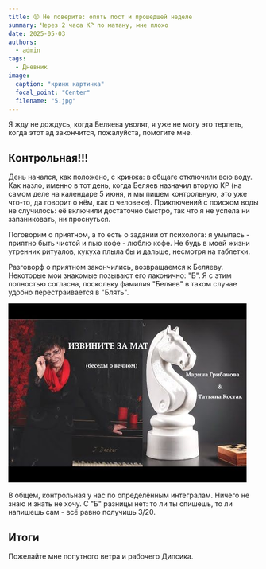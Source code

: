 ```yaml
---
title: 😫 Не поверите: опять пост и прошедшей неделе
summary: Через 2 часа КР по матану, мне плохо
date: 2025-05-03
authors:
  - admin
tags:
  - Дневник
image:
  caption: "кринж картинка"
  focal_point: "Center"
  filename: "5.jpg"
---
```


Я жду не дождусь, когда Беляева уволят, я уже не могу это терпеть, когда этот ад закончится, пожалуйста, помогите мне.

## Контрольная!!!

День начался, как положено, с кринжа: в общаге отключили всю воду. Как назло, именно в тот день, когда Беляев назначил вторую КР (на самом деле на календаре 5 июня, и мы пишем контрольную, это уже что-то, да говорит о нём, как о человеке). Приключений с поиском воды не случилось: её включили достаточно быстро, так что я не успела ни запаниковать, ни проснуться.

Поговорим о приятном, а то есть о задании от психолога: я умылась - приятно быть чистой и пью кофе - люблю кофе. Не будь в моей жизни утренних ритуалов, кукуха плыла бы и дальше, несмотря на таблетки.

Разговорф о приятном закончились, возвращаемся к Беляеву. Некоторые мои знакомые позывают его лаконично: "Б". Я с этим полностью согласна, поскольку фамилия "Беляев" в таком случае удобно перестраивается в "Блять".

![простите за мат](6.jpg)

В общем, контрольная у нас по определённым интегралам. Ничего не знаю и знать не хочу. С "Б" разницы нет: то ли ты спишешь, то ли напишешь сам - всё равно получишь 3/20.

## Итоги

Пожелайте мне попутного ветра и рабочего Дипсика.
